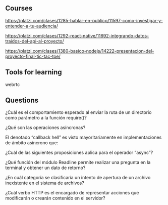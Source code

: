 ## Courses

https://platzi.com/clases/1285-hablar-en-publico/11597-como-investigar-y-entender-a-tu-audiencia/

https://platzi.com/clases/1292-react-native/11692-integrando-datos-traidos-del-api-al-proyecto/

https://platzi.com/clases/1380-basico-nodejs/14222-presentacion-del-proyecto-final-tic-tac-toe/

## Tools for learning

webrtc

## Questions

¿Cuál es el comportamiento esperado al enviar la ruta de un directorio como parámetro a la función require()?

¿Qué son las operaciones asíncronas?

El denotado “callback hell” es visto mayoritariamente en implementaciones de ámbito asíncrono que:

¿Cuál de las siguientes proposiciones aplica para el operador “async”?

¿Qué función del módulo Readline permite realizar una pregunta en la terminal y obtener un dato de retorno?

¿En cuál categoría se clasificaría un intento de apertura de un archivo inexistente en el sistema de archivos?

¿Cuál verbo HTTP es el encargado de representar acciones que modificarán o crearán contenido en el servidor?
